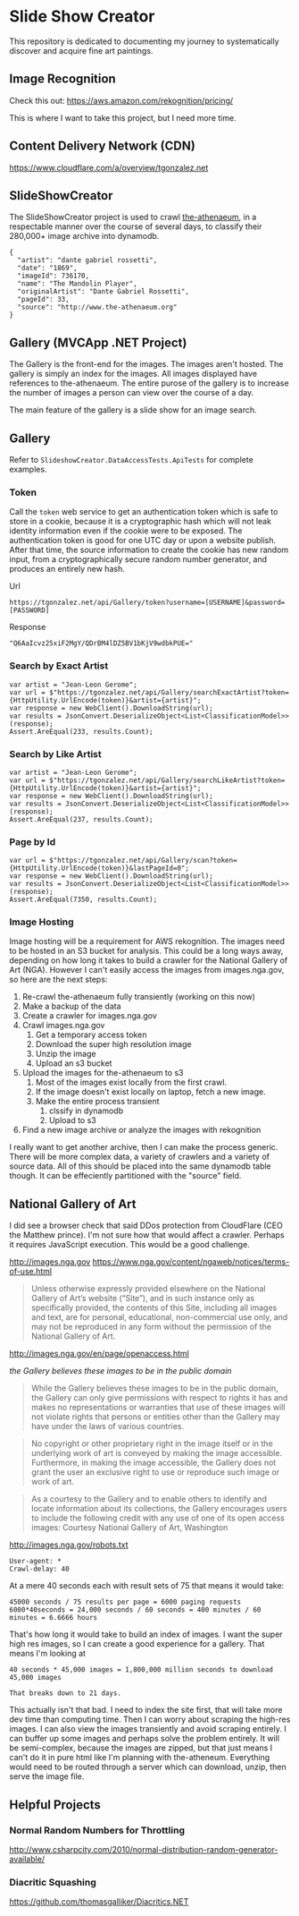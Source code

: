 # Slide Show Creator

This repository is dedicated to documenting my journey to systematically discover and acquire fine art paintings.

## Image Recognition

Check this out: https://aws.amazon.com/rekognition/pricing/

This is where I want to take this project, but I need more time.

## Content Delivery Network (CDN)

https://www.cloudflare.com/a/overview/tgonzalez.net

## SlideShowCreator

The SlideShowCreator project is used to crawl [the-athenaeum](www.the-athenaeum.org), in a respectable manner over the course of several days, to classify their 280,000+ image archive into dynamodb.

    {
      "artist": "dante gabriel rossetti",
      "date": "1869",
      "imageId": 736170,
      "name": "The Mandolin Player",
      "originalArtist": "Dante Gabriel Rossetti",
      "pageId": 33,
      "source": "http://www.the-athenaeum.org"
    }


## Gallery (MVCApp .NET Project)

The Gallery is the front-end for the images. The images aren't hosted. The gallery is simply an index for the images. All images displayed have references to the-athenaeum. The entire purose of the gallery is to increase the number of images a person can view over the course of a day.

The main feature of the gallery is a slide show for an image search.

## Gallery

Refer to `SlideshowCreator.DataAccessTests.ApiTests` for complete examples.

### Token

Call the `token` web service to get an authentication token which is safe to store in a cookie, because it is a cryptographic hash which will not leak identity information even if the cookie were to be exposed. The authentication token is good for one UTC day or upon a website publish. After that time, the source information to create the cookie has new random input, from a cryptographically secure random number generator, and produces an entirely new hash.

Url

    https://tgonzalez.net/api/Gallery/token?username=[USERNAME]&password=[PASSWORD]

Response

    "Q6AaIcvz25xiF2MgY/QDrBM4lDZ5BV1bKjV9wdbkPUE="

### Search by Exact Artist
    var artist = "Jean-Leon Gerome";
    var url = $"https://tgonzalez.net/api/Gallery/searchExactArtist?token={HttpUtility.UrlEncode(token)}&artist={artist}";
    var response = new WebClient().DownloadString(url);
    var results = JsonConvert.DeserializeObject<List<ClassificationModel>>(response);
    Assert.AreEqual(233, results.Count);

### Search by Like Artist

    var artist = "Jean-Leon Gerome";
    var url = $"https://tgonzalez.net/api/Gallery/searchLikeArtist?token={HttpUtility.UrlEncode(token)}&artist={artist}";
    var response = new WebClient().DownloadString(url);
    var results = JsonConvert.DeserializeObject<List<ClassificationModel>>(response);
    Assert.AreEqual(237, results.Count);

### Page by Id

    var url = $"https://tgonzalez.net/api/Gallery/scan?token={HttpUtility.UrlEncode(token)}&lastPageId=0";
    var response = new WebClient().DownloadString(url);
    var results = JsonConvert.DeserializeObject<List<ClassificationModel>>(response);
    Assert.AreEqual(7350, results.Count);

### Image Hosting
Image hosting will be a requirement for AWS rekognition. The images need to be hosted in an S3 bucket for analysis. This could be a long ways away, depending on how long it takes to build a crawler for the National Gallery of Art (NGA). However I can't easily access the images from images.nga.gov, so here are the next steps:
1. Re-crawl the-athenaeum fully transiently (working on this now)
2. Make a backup of the data
3. Create a crawler for images.nga.gov
4. Crawl images.nga.gov
    1. Get a temporary access token
    2. Download the super high resolution image
    3. Unzip the image
    4. Upload an s3 bucket
5. Upload the images for the-athenaeum to s3
    1. Most of the images exist locally from the first crawl.
    2. If the image doesn't exist locally on laptop, fetch a new image.
    3. Make the entire process transient
        1. clssify in dynamodb
        2. Upload to s3
6. Find a new image archive or analyze the images with rekognition

I really want to get another archive, then I can make the process generic. There will be more complex data, a variety of crawlers and a variety of source data. All of this should be placed into the same dynamodb table though. It can be effeciently partitioned with the "source" field.

## National Gallery of Art

I did see a browser check that said DDos protection from CloudFlare (CEO the Matthew prince). I'm not sure how that would affect a crawler. Perhaps it requires JavaScript execution. This would be a good challenge.

http://images.nga.gov
https://www.nga.gov/content/ngaweb/notices/terms-of-use.html

> Unless otherwise expressly provided elsewhere on the National Gallery of Art’s website (“Site”), and in such instance only as specifically provided, the contents of this Site, including all images and text, are for personal, educational, non-commercial use only, and may not be reproduced in any form without the permission of the National Gallery of Art.

http://images.nga.gov/en/page/openaccess.html

*the Gallery believes these images to be in the public domain*

>While the Gallery believes these images to be in the public domain, the Gallery can only give permissions with respect to rights it has and makes no representations or warranties that use of these images will not violate rights that persons or entities other than the Gallery may have under the laws of various countries.

>No copyright or other proprietary right in the image itself or in the underlying work of art is conveyed by making the image accessible. Furthermore, in making the image accessible, the Gallery does not grant the user an exclusive right to use or reproduce such image or work of art.

>As a courtesy to the Gallery and to enable others to identify and locate information about its collections, the Gallery encourages users to include the following credit with any use of one of its open access images: Courtesy National Gallery of Art, Washington

http://images.nga.gov/robots.txt

    User-agent: *
    Crawl-delay: 40

At a mere 40 seconds each with result sets of 75 that means it would take:

    45000 seconds / 75 results per page = 6000 paging requests
    6000*40seconds = 24,000 seconds / 60 seconds = 400 minutes / 60 minutes = 6.6666 hours

That's how long it would take to build an index of images. I want the super high res images, so I can create a good experience for a gallery. That means I'm looking at

    40 seconds * 45,000 images = 1,800,000 million seconds to download 45,000 images

    That breaks down to 21 days.

This actually isn't that bad. I need to index the site first, that will take more dev time than computing time. Then I can worry about scraping the high-res images.
I can also view the images transiently and avoid scraping entirely. I can buffer up some images and perhaps solve the problem entirely. It will be semi-complex, because the images are zipped, but that just means I can't do it in pure html like I'm planning with the-atheneum. Everything would need to be routed through a server which can download, unzip, then serve the image file.

## Helpful Projects

### Normal Random Numbers for Throttling
http://www.csharpcity.com/2010/normal-distribution-random-generator-available/

### Diacritic Squashing
https://github.com/thomasgalliker/Diacritics.NET
